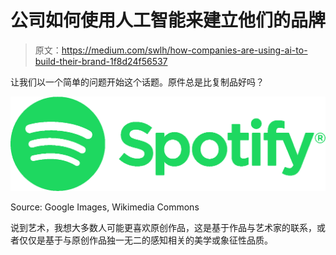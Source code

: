 # 公司如何使用人工智能来建立他们的品牌

> 原文：<https://medium.com/swlh/how-companies-are-using-ai-to-build-their-brand-1f8d24f56537>

让我们以一个简单的问题开始这个话题。原件总是比复制品好吗？

![](img/2734cf3db1ace3407222faee23e30a24.png)

Source: Google Images, Wikimedia Commons

说到艺术，我想大多数人可能更喜欢原创作品，这是基于作品与艺术家的联系，或者仅仅是基于与原创作品独一无二的感知相关的美学或象征性品质。